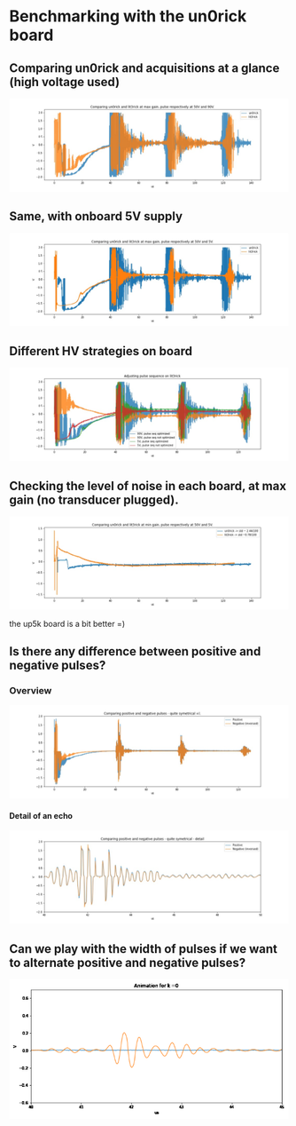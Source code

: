# Benchmarking with the un0rick board

## Comparing un0rick and  acquisitions at a glance (high voltage used)

![](/sample_acqs/compare_maxgain_b_90V.jpg)

## Same, with onboard 5V supply

![](/sample_acqs/compare_maxgain.jpg)

## Different HV strategies on board

![](/sample_acqs/pulse_seq.jpg)

## Checking the level of noise in each board, at max gain (no transducer plugged).

![](/sample_acqs/compare_noise.jpg)

the up5k board is a bit better =)

## Is there any difference between positive and negative pulses?

### Overview

![](/sample_acqs/lit3rick_pos_neg.jpg)

#### Detail of an echo

![](/sample_acqs/lit3rick_pos_neg_detail.jpg)

## Can we play with the width of pulses if we want to alternate positive and negative pulses?

![](/sample_acqs/pulse_width.gif)
